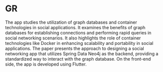 # GR

The app studies the utilization of graph databases and container technologies in social applications. It examines the benefits of graph databases for establishing connections and performing rapid queries in social networking scenarios. It also highlights the role of container technologies like Docker in enhancing scalability and portability in social applications. The paper presents the approach to designing a social networking app that utilizes Spring Data Neo4j as the backend, providing a standardized way to interact with the graph database. On the front-end side, the app is developed using Flutter.
